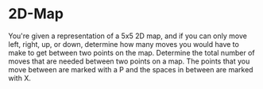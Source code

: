# 2D-Map
You're given a representation of a 5x5 2D map, and if you can only move left, right, up, or down, determine how many moves you would have to make to get between two points on the map.
Determine the total number of moves that are needed between two points on a map.  The points that you move between are marked with a P and the spaces in between are marked with X.
